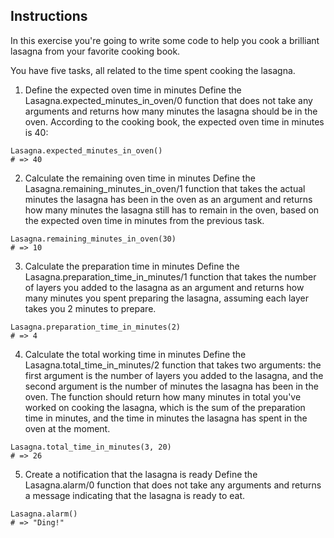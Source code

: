 ## Instructions
In this exercise you're going to write some code to help you cook a brilliant lasagna from your favorite cooking book.

You have five tasks, all related to the time spent cooking the lasagna.

1. Define the expected oven time in minutes
Define the Lasagna.expected_minutes_in_oven/0 function that does not take any arguments and returns how many minutes the lasagna should be in the oven. According to the cooking book, the expected oven time in minutes is 40:

```
Lasagna.expected_minutes_in_oven()
# => 40
```

2. Calculate the remaining oven time in minutes
Define the Lasagna.remaining_minutes_in_oven/1 function that takes the actual minutes the lasagna has been in the oven as an argument and returns how many minutes the lasagna still has to remain in the oven, based on the expected oven time in minutes from the previous task.

```
Lasagna.remaining_minutes_in_oven(30)
# => 10
```

3. Calculate the preparation time in minutes
Define the Lasagna.preparation_time_in_minutes/1 function that takes the number of layers you added to the lasagna as an argument and returns how many minutes you spent preparing the lasagna, assuming each layer takes you 2 minutes to prepare.

```
Lasagna.preparation_time_in_minutes(2)
# => 4
```

4. Calculate the total working time in minutes
Define the Lasagna.total_time_in_minutes/2 function that takes two arguments: the first argument is the number of layers you added to the lasagna, and the second argument is the number of minutes the lasagna has been in the oven. The function should return how many minutes in total you've worked on cooking the lasagna, which is the sum of the preparation time in minutes, and the time in minutes the lasagna has spent in the oven at the moment.

```
Lasagna.total_time_in_minutes(3, 20)
# => 26
```

5. Create a notification that the lasagna is ready
Define the Lasagna.alarm/0 function that does not take any arguments and returns a message indicating that the lasagna is ready to eat.

```
Lasagna.alarm()
# => "Ding!"
```